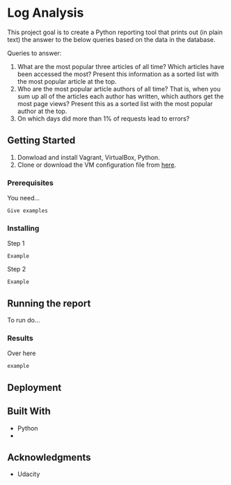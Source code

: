 # Log Analysis

This project goal is to create a Python reporting tool that prints out (in plain text) the answer to the below queries based on the data in the database.

Queries to answer:
1. What are the most popular three articles of all time? Which articles have been accessed the most? Present this information as a sorted list with the most popular article at the top.
2. Who are the most popular article authors of all time? That is, when you sum up all of the articles each author has written, which authors get the most page views? Present this as a sorted list with the most popular author at the top.
3. On which days did more than 1% of requests lead to errors?


## Getting Started

1. Donwload and install Vagrant, VirtualBox, Python.
2. Clone or download the VM configuration file from [here](https://github.com/udacity/fullstack-nanodegree-vm).

### Prerequisites

You need...

```
Give examples
```

### Installing

Step 1


```
Example
```

Step 2

```
Example
```


## Running the report

To run do...

### Results

Over here

```
example
```

## Deployment


## Built With

* Python
* 

## Acknowledgments

* Udacity
